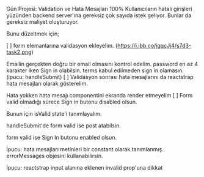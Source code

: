 Gün Projesi: Validation ve Hata Mesajları
100%
Kullanıcıların hatalı girişleri yüzünden backend server'ına gereksiz çok sayıda istek geliyor. Bunlar da gereksiz maliyet oluşturuyor.

Bunu düzeltmek için;

[ ] form elemanlarına validasyon ekleyelim. (https://i.ibb.co/jgqcJj4/s7d3-task2.png)

Emailin gerçekten doğru bir email olmasını kontrol edelim.
password en az 4 karakter iken Sign in olabilsin.
terms kabul edilmeden sign in olamasın. (ipucu: handleSubmit)
[ ] Validasyon sonrası hata mesajlarını da reactstrap hata mesajları olarak gösterelim.

Hata yokken hata mesajı componentini ekranda render etmeyelim
[ ] Form valid olmadığı sürece Sign in butonu disabled olsun.

Bunun için isValid state'i tanımlayalım.

handleSubmit'de form valid ise post atabilsin.

form valid ise Sign In butonu enabled olsun.

İpucu: hata mesajları metinleri bir constant olarak tanımlanmış. errorMessages objesini kullanabilirsin.

İpucu: reactstrap input alanına eklenen invalid prop'una dikkat